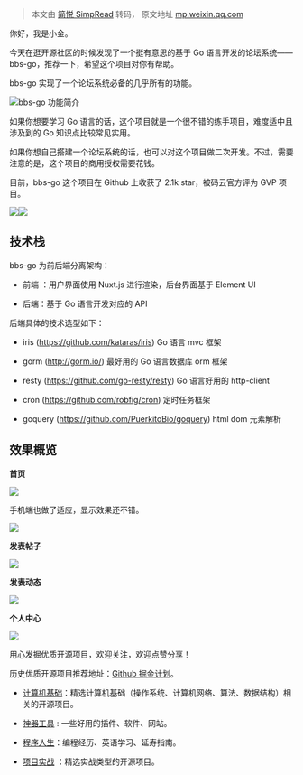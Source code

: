 > 本文由 [简悦 SimpRead](http://ksria.com/simpread/) 转码， 原文地址 [mp.weixin.qq.com](https://mp.weixin.qq.com/s?__biz=MzIwNDgzMzI3Mg==&mid=2247492829&idx=1&sn=d33f8fef32a84883fc3abeca558cc6db&chksm=97388c4aa04f055ca1fe21d8459d09c5de976e4cc3027f85c20422be331abee3f8bb4b85367a&scene=178&cur_album_id=1571213952619954180#rd)

你好，我是小金。

今天在逛开源社区的时候发现了一个挺有意思的基于 Go 语言开发的论坛系统——bbs-go，推荐一下，希望这个项目对你有帮助。

bbs-go 实现了一个论坛系统必备的几乎所有的功能。

![](https://mmbiz.qpic.cn/mmbiz_png/BcyAypujBVZNsUoHMOrkGelqeQ3xprMibLcPyRS4tWrefHnFycXwQib7ZWkh8jtEAvODmqSMJ1GG5I1Cqk1pjXyQ/640?wx_fmt=png)bbs-go 功能简介

如果你想要学习 Go 语言的话，这个项目就是一个很不错的练手项目，难度适中且涉及到的 Go 知识点比较常见实用。

如果你想自己搭建一个论坛系统的话，也可以对这个项目做二次开发。不过，需要注意的是，这个项目的商用授权需要花钱。

目前，bbs-go 这个项目在 Github 上收获了 2.1k star，被码云官方评为 GVP 项目。

![](https://mmbiz.qpic.cn/mmbiz_png/BcyAypujBVZNsUoHMOrkGelqeQ3xprMib6LymGMjt3cF5GiarJicicf1JnuzpD2Etkmb7MxvQ5wFc2xwoIj3NGt9UA/640?wx_fmt=png)![](https://mmbiz.qpic.cn/mmbiz_png/BcyAypujBVZNsUoHMOrkGelqeQ3xprMibTz27u6XicajALUxZphymgUfXDKM1Sqd9ZhXficByBGGHlEIFWltFetVQ/640?wx_fmt=png)

技术栈
---

bbs-go 为前后端分离架构：

*   前端 ：用户界面使用 Nuxt.js 进行渲染，后台界面基于 Element UI
    
*   后端：基于 Go 语言开发对应的 API
    

后端具体的技术选型如下：

*   iris (https://github.com/kataras/iris) Go 语言 mvc 框架
    
*   gorm (http://gorm.io/) 最好用的 Go 语言数据库 orm 框架
    
*   resty (https://github.com/go-resty/resty) Go 语言好用的 http-client
    
*   cron (https://github.com/robfig/cron) 定时任务框架
    
*   goquery (https://github.com/PuerkitoBio/goquery) html dom 元素解析
    

效果概览
----

**首页**

![](https://mmbiz.qpic.cn/mmbiz_png/BcyAypujBVZNsUoHMOrkGelqeQ3xprMibNSr835XzbclJv87NudYe85qWxvsdb6t01DC2kicXFicWtySJlk0ZIrIA/640?wx_fmt=png)

手机端也做了适应，显示效果还不错。

![](https://mmbiz.qpic.cn/mmbiz_png/BcyAypujBVZNsUoHMOrkGelqeQ3xprMibcxMbbg1BUf83umoNBkkegjzwdg27cF3iawZboUDwicIh55NXBKeA8ACg/640?wx_fmt=png)

**发表帖子**

![](https://mmbiz.qpic.cn/mmbiz_png/BcyAypujBVZNsUoHMOrkGelqeQ3xprMibhR7FicokticegoLrNos9ibUUzUefibUhiaAao1CMNnb7kHZpXC9QBAu4eUg/640?wx_fmt=png)

**发表动态**

![](https://mmbiz.qpic.cn/mmbiz_png/BcyAypujBVZNsUoHMOrkGelqeQ3xprMibwqXrj3h1jK0PHQdOOX8OYLffw2HibxZvkStvau0UjezFCoT9r8OD4vg/640?wx_fmt=png)

**个人中心**

![](https://mmbiz.qpic.cn/mmbiz_png/BcyAypujBVZNsUoHMOrkGelqeQ3xprMib1Lbf6meAvMX0bnNMLvQyUu3m4icvJD3LYmWVrc9kfAtDg8nLTsGEdhg/640?wx_fmt=png)

用心发掘优质开源项目，欢迎关注，欢迎点赞分享！

历史优质开源项目推荐地址：[Github 掘金计划](https://mp.weixin.qq.com/mp/appmsgalbum?__biz=MzIwNDgzMzI3Mg==&action=getalbum&album_id=1571213952619954180#wechat_redirect)。

*   [计算机基础](https://mp.weixin.qq.com/mp/appmsgalbum?action=getalbum&album_id=1635325633234780161&__biz=MzIwNDgzMzI3Mg==#wechat_redirect)：精选计算机基础（操作系统、计算机网络、算法、数据结构）相关的开源项目。
    
*   [神器工具](https://mp.weixin.qq.com/mp/appmsgalbum?__biz=MzIwNDgzMzI3Mg==&action=getalbum&album_id=1692140336665378820#wechat_redirect) : 一些好用的插件、软件、网站。
    
*   [程序人生](https://mp.weixin.qq.com/mp/appmsgalbum?__biz=MzIwNDgzMzI3Mg==&action=getalbum&album_id=2084343476975878144#wechat_redirect)：编程经历、英语学习、延寿指南。
    
*   [项目实战](https://mp.weixin.qq.com/mp/appmsgalbum?action=getalbum&album_id=1632590550748938241&__biz=MzIwNDgzMzI3Mg==#wechat_redirect) ：精选实战类型的开源项目。